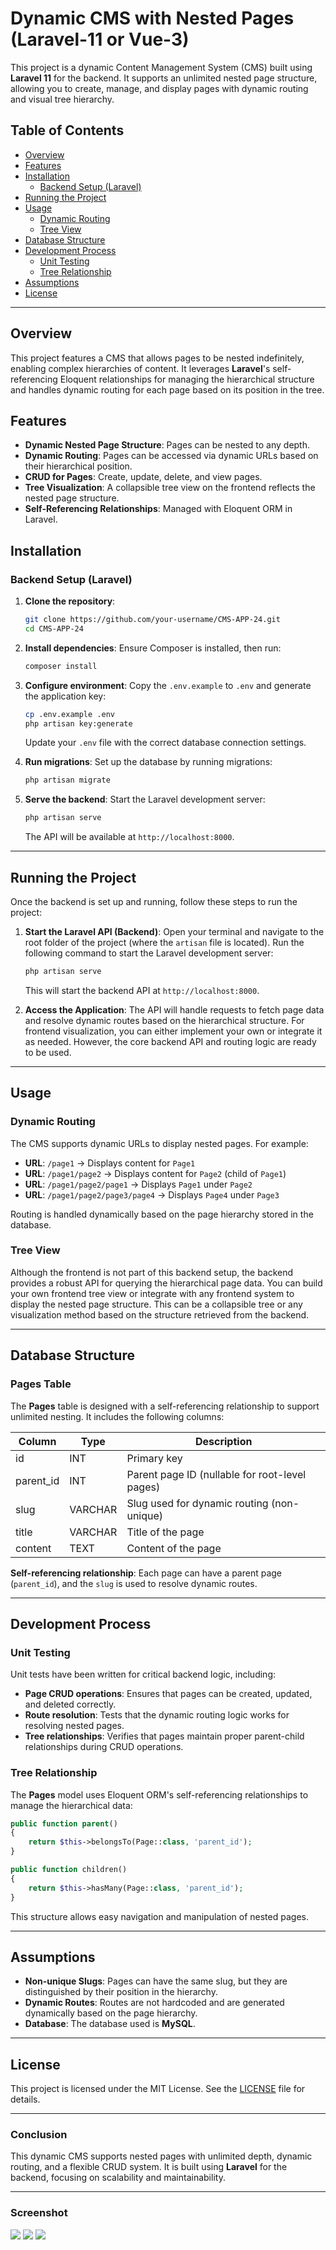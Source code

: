 
# Dynamic CMS with Nested Pages (Laravel-11 or Vue-3)

This project is a dynamic Content Management System (CMS) built using **Laravel 11** for the backend. It supports an unlimited nested page structure, allowing you to create, manage, and display pages with dynamic routing and visual tree hierarchy.

## Table of Contents
- [Overview](#overview)
- [Features](#features)
- [Installation](#installation)
  - [Backend Setup (Laravel)](#backend-setup-laravel)
- [Running the Project](#running-the-project)
- [Usage](#usage)
  - [Dynamic Routing](#dynamic-routing)
  - [Tree View](#tree-view)
- [Database Structure](#database-structure)
- [Development Process](#development-process)
  - [Unit Testing](#unit-testing)
  - [Tree Relationship](#tree-relationship)
- [Assumptions](#assumptions)
- [License](#license)

---

## Overview

This project features a CMS that allows pages to be nested indefinitely, enabling complex hierarchies of content. It leverages **Laravel**'s self-referencing Eloquent relationships for managing the hierarchical structure and handles dynamic routing for each page based on its position in the tree.

## Features

- **Dynamic Nested Page Structure**: Pages can be nested to any depth.
- **Dynamic Routing**: Pages can be accessed via dynamic URLs based on their hierarchical position.
- **CRUD for Pages**: Create, update, delete, and view pages.
- **Tree Visualization**: A collapsible tree view on the frontend reflects the nested page structure.
- **Self-Referencing Relationships**: Managed with Eloquent ORM in Laravel.

## Installation

### Backend Setup (Laravel)

1. **Clone the repository**:
   ```bash
   git clone https://github.com/your-username/CMS-APP-24.git
   cd CMS-APP-24
   ```

2. **Install dependencies**:
   Ensure Composer is installed, then run:
   ```bash
   composer install
   ```

3. **Configure environment**:
   Copy the `.env.example` to `.env` and generate the application key:
   ```bash
   cp .env.example .env
   php artisan key:generate
   ```

   Update your `.env` file with the correct database connection settings.

4. **Run migrations**:
   Set up the database by running migrations:
   ```bash
   php artisan migrate
   ```

5. **Serve the backend**:
   Start the Laravel development server:
   ```bash
   php artisan serve
   ```

   The API will be available at `http://localhost:8000`.

---

## Running the Project

Once the backend is set up and running, follow these steps to run the project:

1. **Start the Laravel API (Backend)**:
   Open your terminal and navigate to the root folder of the project (where the `artisan` file is located). Run the following command to start the Laravel development server:
   ```bash
   php artisan serve
   ```
   This will start the backend API at `http://localhost:8000`.

2. **Access the Application**:
   The API will handle requests to fetch page data and resolve dynamic routes based on the hierarchical structure. For frontend visualization, you can either implement your own or integrate it as needed. However, the core backend API and routing logic are ready to be used.

---

## Usage

### Dynamic Routing

The CMS supports dynamic URLs to display nested pages. For example:

- **URL**: `/page1` → Displays content for `Page1`
- **URL**: `/page1/page2` → Displays content for `Page2` (child of `Page1`)
- **URL**: `/page1/page2/page1` → Displays `Page1` under `Page2`
- **URL**: `/page1/page2/page3/page4` → Displays `Page4` under `Page3`

Routing is handled dynamically based on the page hierarchy stored in the database.

### Tree View

Although the frontend is not part of this backend setup, the backend provides a robust API for querying the hierarchical page data. You can build your own frontend tree view or integrate with any frontend system to display the nested page structure. This can be a collapsible tree or any visualization method based on the structure retrieved from the backend.

---

## Database Structure

### Pages Table

The **Pages** table is designed with a self-referencing relationship to support unlimited nesting. It includes the following columns:

| Column     | Type      | Description                                              |
|------------|-----------|----------------------------------------------------------|
| id         | INT       | Primary key                                              |
| parent_id  | INT       | Parent page ID (nullable for root-level pages)           |
| slug       | VARCHAR   | Slug used for dynamic routing (non-unique)                |
| title      | VARCHAR   | Title of the page                                        |
| content    | TEXT      | Content of the page                                      |

**Self-referencing relationship**: Each page can have a parent page (`parent_id`), and the `slug` is used to resolve dynamic routes.

---

## Development Process

### Unit Testing

Unit tests have been written for critical backend logic, including:

- **Page CRUD operations**: Ensures that pages can be created, updated, and deleted correctly.
- **Route resolution**: Tests that the dynamic routing logic works for resolving nested pages.
- **Tree relationships**: Verifies that pages maintain proper parent-child relationships during CRUD operations.

### Tree Relationship

The **Pages** model uses Eloquent ORM's self-referencing relationships to manage the hierarchical data:

```php
public function parent()
{
    return $this->belongsTo(Page::class, 'parent_id');
}

public function children()
{
    return $this->hasMany(Page::class, 'parent_id');
}
```

This structure allows easy navigation and manipulation of nested pages.

---

## Assumptions

- **Non-unique Slugs**: Pages can have the same slug, but they are distinguished by their position in the hierarchy.
- **Dynamic Routes**: Routes are not hardcoded and are generated dynamically based on the page hierarchy.
- **Database**: The database used is **MySQL**.

---

## License

This project is licensed under the MIT License. See the [LICENSE](LICENSE) file for details.

---

### Conclusion

This dynamic CMS supports nested pages with unlimited depth, dynamic routing, and a flexible CRUD system. It is built using **Laravel** for the backend, focusing on scalability and maintainability.

---
### Screenshot

<img src="Screenshot 2024-12-23 023024.png" />
<img src="Screenshot 2024-12-23 023005.png" />
<img src="Screenshot 2024-12-23 023106.png" />

